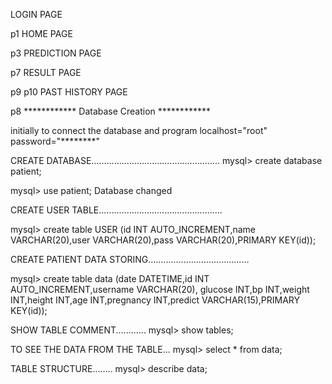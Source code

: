 LOGIN PAGE

p1
HOME PAGE

p3
PREDICTION PAGE

p7
RESULT PAGE

p9 p10
PAST HISTORY PAGE

p8
************ Database Creation ************

initially to connect the database and program localhost="root" password="********"

CREATE DATABASE................................................... mysql> create database patient;

mysql> use patient; Database changed

CREATE USER TABLE.................................................

mysql> create table USER (id INT AUTO_INCREMENT,name VARCHAR(20),user VARCHAR(20),pass VARCHAR(20),PRIMARY KEY(id));

CREATE PATIENT DATA STORING........................................

mysql> create table data (date DATETIME,id INT AUTO_INCREMENT,username VARCHAR(20), glucose INT,bp INT,weight INT,height INT,age INT,pregnancy INT,predict VARCHAR(15),PRIMARY KEY(id));

SHOW TABLE COMMENT............ mysql> show tables;

TO SEE THE DATA FROM THE TABLE... mysql> select * from data;

TABLE STRUCTURE........ mysql> describe data;

